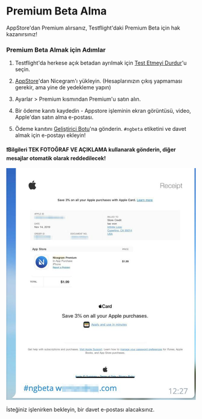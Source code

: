 # Premium Beta Alma
AppStore'dan Premium alırsanız, Testflight'daki Premium Beta için hak kazanırsınız!

### Premium Beta Almak için Adımlar

1) Testflight'da herkese açık betadan ayrılmak için [Test Etmeyi Durdur](images/StopTesting.png)'u seçin.

2) [AppStore](https://itunes.apple.com/app/id1457369322)'dan Nicegram'ı yükleyin. (Hesaplarınızın çıkış yapmaması gerekir, ama yine de yedekleme yapın)

3) Ayarlar > Premium kısmından Premium'u satın alın.

4) Bir ödeme kanıtı kaydedin - Appstore işleminin ekran görüntüsü, video, Apple'dan satın alma e-postası.

5) Ödeme kanıtını [Geliştirici Botu](https://t.me/NicegramBetaBot)'na gönderin. `#ngbeta` etiketini ve davet almak için e-postayı ekleyin!

#### ❗️Bilgileri TEK FOTOĞRAF VE AÇIKLAMA kullanarak gönderin, diğer mesajlar otomatik olarak reddedilecek!
![](images/SampleRequest.png)

İsteğiniz işlenirken bekleyin, bir davet e-postası alacaksınız.
